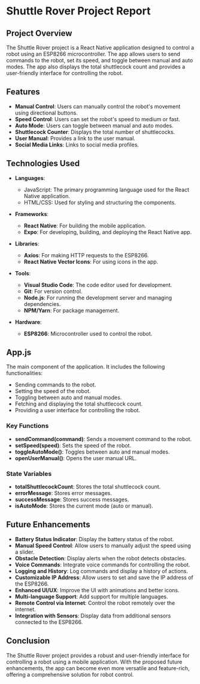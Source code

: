 # Shuttle Rover Project Report

## Project Overview
The Shuttle Rover project is a React Native application designed to control a robot using an ESP8266 microcontroller. The app allows users to send commands to the robot, set its speed, and toggle between manual and auto modes. The app also displays the total shuttlecock count and provides a user-friendly interface for controlling the robot.

## Features
- **Manual Control**: Users can manually control the robot's movement using directional buttons.
- **Speed Control**: Users can set the robot's speed to medium or fast.
- **Auto Mode**: Users can toggle between manual and auto modes.
- **Shuttlecock Counter**: Displays the total number of shuttlecocks.
- **User Manual**: Provides a link to the user manual.
- **Social Media Links**: Links to social media profiles.

## Technologies Used
- **Languages**:
  - JavaScript: The primary programming language used for the React Native application.
  - HTML/CSS: Used for styling and structuring the components.

- **Frameworks**:
  - **React Native**: For building the mobile application.
  - **Expo**: For developing, building, and deploying the React Native app.

- **Libraries**:
  - **Axios**: For making HTTP requests to the ESP8266.
  - **React Native Vector Icons**: For using icons in the app.

- **Tools**:
  - **Visual Studio Code**: The code editor used for development.
  - **Git**: For version control.
  - **Node.js**: For running the development server and managing dependencies.
  - **NPM/Yarn**: For package management.

- **Hardware**:
  - **ESP8266**: Microcontroller used to control the robot.



## App.js
The main component of the application. It includes the following functionalities:
- Sending commands to the robot.
- Setting the speed of the robot.
- Toggling between auto and manual modes.
- Fetching and displaying the total shuttlecock count.
- Providing a user interface for controlling the robot.

### Key Functions
- **sendCommand(command)**: Sends a movement command to the robot.
- **setSpeed(speed)**: Sets the speed of the robot.
- **toggleAutoMode()**: Toggles between auto and manual modes.
- **openUserManual()**: Opens the user manual URL.

### State Variables
- **totalShuttlecockCount**: Stores the total shuttlecock count.
- **errorMessage**: Stores error messages.
- **successMessage**: Stores success messages.
- **isAutoMode**: Stores the current mode (auto or manual).

## Future Enhancements
- **Battery Status Indicator**: Display the battery status of the robot.
- **Manual Speed Control**: Allow users to manually adjust the speed using a slider.
- **Obstacle Detection**: Display alerts when the robot detects obstacles.
- **Voice Commands**: Integrate voice commands for controlling the robot.
- **Logging and History**: Log commands and display a history of actions.
- **Customizable IP Address**: Allow users to set and save the IP address of the ESP8266.
- **Enhanced UI/UX**: Improve the UI with animations and better icons.
- **Multi-language Support**: Add support for multiple languages.
- **Remote Control via Internet**: Control the robot remotely over the internet.
- **Integration with Sensors**: Display data from additional sensors connected to the ESP8266.

## Conclusion
The Shuttle Rover project provides a robust and user-friendly interface for controlling a robot using a mobile application. With the proposed future enhancements, the app can become even more versatile and feature-rich, offering a comprehensive solution for robot control.
